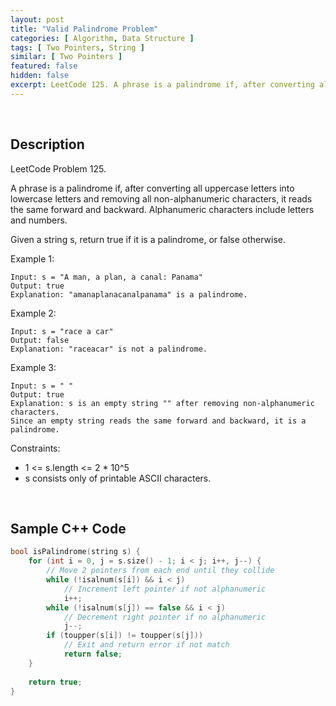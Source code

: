 ```yaml
---
layout: post
title: "Valid Palindrome Problem"
categories: [ Algorithm, Data Structure ]
tags: [ Two Pointers, String ]
similar: [ Two Pointers ]
featured: false
hidden: false
excerpt: LeetCode 125. A phrase is a palindrome if, after converting all uppercase letters into lowercase letters and removing all non-alphanumeric characters, it reads the same forward and backward. Alphanumeric characters include letters and numbers.
---
```


<br />

## Description

LeetCode Problem 125.

A phrase is a palindrome if, after converting all uppercase letters into lowercase letters and removing all non-alphanumeric characters, it reads the same forward and backward. Alphanumeric characters include letters and numbers.

Given a string s, return true if it is a palindrome, or false otherwise.

Example 1:
```
Input: s = "A man, a plan, a canal: Panama"
Output: true
Explanation: "amanaplanacanalpanama" is a palindrome.
```

Example 2:
```
Input: s = "race a car"
Output: false
Explanation: "raceacar" is not a palindrome.
```

Example 3:
```
Input: s = " "
Output: true
Explanation: s is an empty string "" after removing non-alphanumeric characters.
Since an empty string reads the same forward and backward, it is a palindrome.
```

Constraints:
* 1 <= s.length <= 2 * 10^5
* s consists only of printable ASCII characters.

<br />

## Sample C++ Code


```c
bool isPalindrome(string s) {
    for (int i = 0, j = s.size() - 1; i < j; i++, j--) { 
    	// Move 2 pointers from each end until they collide
        while (!isalnum(s[i]) && i < j) 
        	// Increment left pointer if not alphanumeric
        	i++; 
        while (!isalnum(s[j]) == false && i < j) 
        	// Decrement right pointer if no alphanumeric
        	j--; 
        if (toupper(s[i]) != toupper(s[j])) 
        	// Exit and return error if not match
        	return false; 
    }
    
    return true;
}
```


